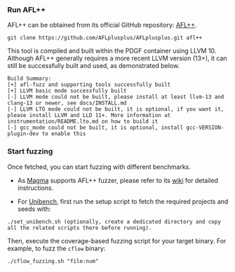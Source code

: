 ### Run AFL++
AFL++ can be obtained from its official GitHub repository: [AFL++](https://github.com/AFLplusplus/AFLplusplus.git).
```shell
git clone https://github.com/AFLplusplus/AFLplusplus.git afl++
```

This tool is compiled and built within the PDGF container using LLVM 10. Although AFL++ generally requires a more recent LLVM version (13+), it can still be successfully built and used, as demonstrated below.
```text
Build Summary:
[+] afl-fuzz and supporting tools successfully built
[+] LLVM basic mode successfully built
[-] LLVM mode could not be built, please install at least llvm-13 and clang-13 or newer, see docs/INSTALL.md
[-] LLVM LTO mode could not be built, it is optional, if you want it, please install LLVM and LLD 11+. More information at instrumentation/README.lto.md on how to build it
[-] gcc_mode could not be built, it is optional, install gcc-VERSION-plugin-dev to enable this
```
### Start fuzzing
Once fetched, you can start fuzzing with different benchmarks. 

- As [Magma](https://github.com/HexHive/magma) supports AFL++ fuzzer, please refer to its [wiki](https://hexhive.epfl.ch/magma/docs/getting-started.html) for detailed instructions.

- For [Unibench](https://github.com/unifuzz/unibench), first run the setup script to fetch the required projects and seeds with: 
```shell
./set_unibench.sh (optionally, create a dedicated directory and copy all the related scripts there before running). 
``` 
Then, execute the coverage-based fuzzing script for your target binary. For example, to fuzz the `cflow` binary:
```
./cflow_fuzzing.sh "file:num"
```
